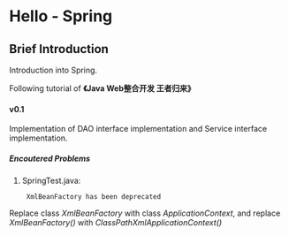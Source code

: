 Hello - Spring
=============

## Brief Introduction
Introduction into Spring.

Following tutorial of __《Java Web整合开发 王者归来》__

#### v0.1
Implementation of DAO interface implementation and Service interface implementation.

##### Encoutered Problems
1. SpringTest.java: 
        
        XmlBeanFactory has been deprecated 
Replace class _XmlBeanFactory_ with class _ApplicationContext_, and replace _XmlBeanFactory()_ with _ClassPathXmlApplicationContext()_
